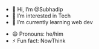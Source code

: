 - 👋 Hi, I’m @Subhadip
- 👀 I’m interested in Tech
- 🌱 I’m currently learning web dev
<!---💞️ I’m looking to collaborate on ... -->
<!---- 📫 How to reach me ... --->
- 😄 Pronouns: he/him
- ⚡ Fun fact: NowThink

<!---
SubhadipD9/SubhadipD9 is a ✨ special ✨ repository because its `README.md` (this file) appears on your GitHub profile.
You can click the Preview link to take a look at your changes.
--->
